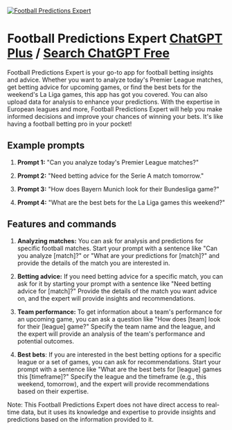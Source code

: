 
[![Football Predictions Expert](https://files.oaiusercontent.com/file-6R1Wiy7g2OPFKXzWOxIX3c6X?se=2123-10-18T06%3A17%3A20Z&sp=r&sv=2021-08-06&sr=b&rscc=max-age%3D31536000%2C%20immutable&rscd=attachment%3B%20filename%3Dd74dd805-31bf-4345-b3bf-e5b02dc89974.png&sig=mJ%2BpWO4EO3pCMjOlb8BH5w1hRz8qWn3kndXaIE0G4r0%3D)](https://chat.openai.com/g/g-mwADLk7nc-football-predictions-expert)

# Football Predictions Expert [ChatGPT Plus](https://chat.openai.com/g/g-mwADLk7nc-football-predictions-expert) / [Search ChatGPT Free](https://gptcall.net/index.html#/?search=Football%20Predictions%20Expert)

Football Predictions Expert is your go-to app for football betting insights and advice. Whether you want to analyze today's Premier League matches, get betting advice for upcoming games, or find the best bets for the weekend's La Liga games, this app has got you covered. You can also upload data for analysis to enhance your predictions. With the expertise in European leagues and more, Football Predictions Expert will help you make informed decisions and improve your chances of winning your bets. It's like having a football betting pro in your pocket!

## Example prompts

1. **Prompt 1:** "Can you analyze today's Premier League matches?"

2. **Prompt 2:** "Need betting advice for the Serie A match tomorrow."

3. **Prompt 3:** "How does Bayern Munich look for their Bundesliga game?"

4. **Prompt 4:** "What are the best bets for the La Liga games this weekend?"

## Features and commands

1. **Analyzing matches:** You can ask for analysis and predictions for specific football matches. Start your prompt with a sentence like "Can you analyze [match]?" or "What are your predictions for [match]?" and provide the details of the match you are interested in.

2. **Betting advice:** If you need betting advice for a specific match, you can ask for it by starting your prompt with a sentence like "Need betting advice for [match]?" Provide the details of the match you want advice on, and the expert will provide insights and recommendations.

3. **Team performance:** To get information about a team's performance for an upcoming game, you can ask a question like "How does [team] look for their [league] game?" Specify the team name and the league, and the expert will provide an analysis of the team's performance and potential outcomes.

4. **Best bets**: If you are interested in the best betting options for a specific league or a set of games, you can ask for recommendations. Start your prompt with a sentence like "What are the best bets for [league] games this [timeframe]?" Specify the league and the timeframe (e.g., this weekend, tomorrow), and the expert will provide recommendations based on their expertise.

Note: This Football Predictions Expert does not have direct access to real-time data, but it uses its knowledge and expertise to provide insights and predictions based on the information provided to it.


